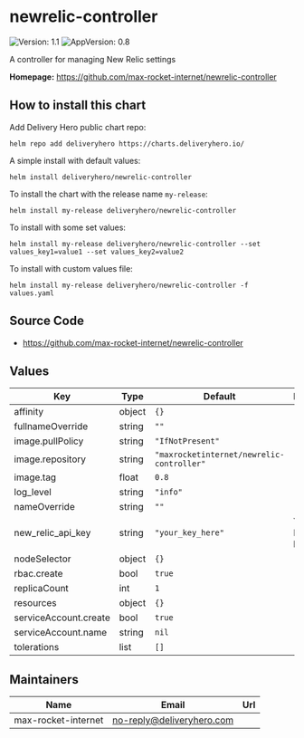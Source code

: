 # newrelic-controller

![Version: 1.1](https://img.shields.io/badge/Version-1.1-informational?style=flat-square) ![AppVersion: 0.8](https://img.shields.io/badge/AppVersion-0.8-informational?style=flat-square)

A controller for managing New Relic settings

**Homepage:** <https://github.com/max-rocket-internet/newrelic-controller>

## How to install this chart

Add Delivery Hero public chart repo:

```console
helm repo add deliveryhero https://charts.deliveryhero.io/
```

A simple install with default values:

```console
helm install deliveryhero/newrelic-controller
```

To install the chart with the release name `my-release`:

```console
helm install my-release deliveryhero/newrelic-controller
```

To install with some set values:

```console
helm install my-release deliveryhero/newrelic-controller --set values_key1=value1 --set values_key2=value2
```

To install with custom values file:

```console
helm install my-release deliveryhero/newrelic-controller -f values.yaml
```

## Source Code

* <https://github.com/max-rocket-internet/newrelic-controller>

## Values

| Key | Type | Default | Description |
|-----|------|---------|-------------|
| affinity | object | `{}` |  |
| fullnameOverride | string | `""` |  |
| image.pullPolicy | string | `"IfNotPresent"` |  |
| image.repository | string | `"maxrocketinternet/newrelic-controller"` |  |
| image.tag | float | `0.8` |  |
| log_level | string | `"info"` |  |
| nameOverride | string | `""` |  |
| new_relic_api_key | string | `"your_key_here"` | Your New Relic API key |
| nodeSelector | object | `{}` |  |
| rbac.create | bool | `true` |  |
| replicaCount | int | `1` |  |
| resources | object | `{}` |  |
| serviceAccount.create | bool | `true` |  |
| serviceAccount.name | string | `nil` |  |
| tolerations | list | `[]` |  |

## Maintainers

| Name | Email | Url |
| ---- | ------ | --- |
| max-rocket-internet | <no-reply@deliveryhero.com> |  |
